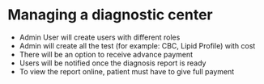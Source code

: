 # Managing a diagnostic center
- Admin User will create users with different roles
- Admin will create all the test (for example: CBC, Lipid Profile) with cost
- There will be an option to receive advance payment
- Users will be notified once the diagnosis report is ready
- To view the report online, patient must have to give full payment